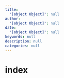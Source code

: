 ```yaml
---
title:
  '[object Object]': null
author:
  '[object Object]': null
date:
  '[object Object]': null
keywords: null
description: null
categories: null
---
```


# index

## 

